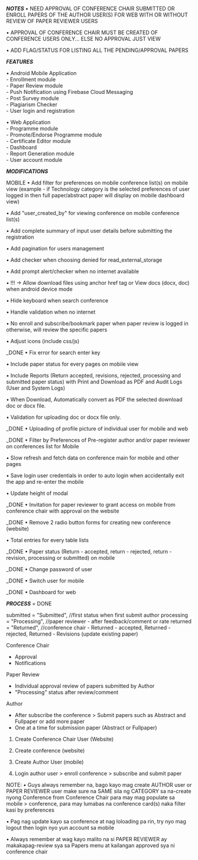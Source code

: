***NOTES***
• NEED APPROVAL OF CONFERENCE CHAIR SUBMITTED OR ENROLL PAPERS OF THE AUTHOR USER(S) FOR WEB WITH OR WITHOUT REVIEW OF PAPER REVIEWER USERS

• APPROVAL OF CONFERENCE CHAIR MUST BE CREATED OF CONFERENCE USERS ONLY... ELSE NO APPROVAL JUST VIEW

• ADD FLAG/STATUS FOR LISTING ALL THE PENDING/APPROVAL PAPERS



***FEATURES***

• Android Mobile Application				
	- Enrollment module			
	- Paper Review module			
	- Push Notification using Firebase Cloud Messaging 			
	- Post Survey module			
	- Plagiarism Checker			
	- User login and registration			
				
• Web Application				
	- Programme module			
	- Promote/Endorse Programme module			
	- Certificate Editor module 			
	- Dashboard 			
	- Report Generation module			
	- User account module			


***MODIFICATIONS***

MOBILE
• Add filter for preferences on mobile conference list(s) on mobile view (example - if Technology category is the selected preferences of user logged in then full paper/abstract paper will display on mobile dashboard view)

• Add "user_created_by" for viewing conference on mobile conference list(s)

• Add complete summary of input user details before submitting the registration

• Add pagination for users management

• Add checker when choosing denied for read_external_storage

• Add prompt alert/checker when no internet available

• !!! -> Allow download files using anchor href tag or View docs (docx, doc) when android device mode

• Hide keyboard when search conference

• Handle validation when no internet

• No enroll and subscribe/bookmark paper when paper review is logged in otherwise, will review the specific papers

• Adjust icons (include css/js)

_DONE • Fix error for search enter key

• Include paper status for every pages on mobile view

• Include Reports (Return accepted, revisions, rejected, processing and submitted paper status) with Print and Download as PDF and Audit Logs (User and System Logs)

• When Download, Automatically convert as PDF the selected download doc or docx file.

• Validation for uploading doc or docx file only.

_DONE • Uploading of profile picture of individual user for mobile and web

_DONE • Filter by Preferences of Pre-register author and/or paper reviewer on conferences list for Mobile

• Slow refresh and fetch data on conference main for mobile and other pages

• Save login user credentials in order to auto login when accidentally exit the app and re-enter the mobile

• Update height of modal

_DONE • Invitation for paper reviewer to grant access on mobile from conference chair with approval on the website

_DONE • Remove 2 radio button forms for creating new conference (website)

• Total entries for every table lists

_DONE • Paper status (Return - accepted, return - rejected, return - revision, processing or submitted) on mobile

_DONE • Change password of user

_DONE • Switch user for mobile

_DONE • Dashboard for web


***PROCESS*** = DONE

submitted = "Submitted", //first status when first submit author
processing = "Processing", //paper reviewer - after feedback/comment or rate
returned = "Returned", //conference chair - Returned - accepted, Returned - rejected, Returned - Revisions (update existing paper)


Conference Chair
- Approval
- Notifications


Paper Review
- Individual approval review of papers submitted by Author
- "Processing" status after review/comment


Author
- After subscribe the conference > Submit papers such as Abstract and Fullpaper or add more paper
- One at a time for submission paper (Abstract or Fullpaper)











1. Create Conference Chair User (Website)

2. Create conference (website) 

3. Create Author User (mobile)

4. Login author user > enroll conference > subscribe and submit paper


NOTE:
• Guys always remember na, bago kayo mag create AUTHOR user or PAPER REVIEWER user make sure na SAME sila ng CATEGORY sa na-create nyong Conference from Conference Chair para may mag populate sa mobile > conference, para may lumabas na conference card(s) naka filter kasi by preferences 

• Pag nag update kayo sa conference at nag loloading pa rin, try nyo mag logout then login nyo yun account sa mobile

• Always remember at wag kayo malito na si PAPER REVIEWER ay makakapag-review sya sa Papers menu at kailangan approved sya ni conference chair
